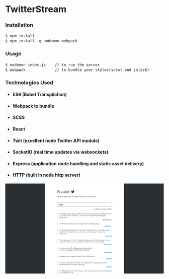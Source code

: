 # TwitterStream

### Installation
	$ npm install
	$ npm install -g nodemon webpack

### Usage
	$ nodemon index.js    // to run the server
	$ webpack             // to bundle your styles(scss) and js(es6)

### Technologies Used
* #### ES6 (Babel Transpilation)
* #### Webpack to bundle
* #### SCSS
* #### React
* #### Twit (excellent node Twitter API module)
* #### SocketIO (real time updates via websockets)
* #### Express (application route handling and static asset delivery)
* #### HTTP (built in node http server)

![Rivulet screenshot](Rivulet.png)
